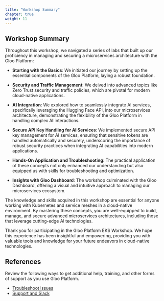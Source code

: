 ```yaml
---
title: "Workshop Summary"
chapter: true
weight: 11
---
```


## Workshop Summary

Throughout this workshop, we navigated a series of labs that built up our proficiency in managing and securing a microservices architecture with the Gloo Platform:

- **Starting with the Basics**: We initiated our journey by setting up the essential components of the Gloo Platform, laying a robust foundation.

- **Security and Traffic Management**: We delved into advanced topics like Zero Trust security and traffic policies, which are pivotal for modern cloud-native applications.

- **AI Integration**: We explored how to seamlessly integrate AI services, specifically leveraging the Hugging Face API, into our microservices architecture, demonstrating the flexibility of the Gloo Platform in handling complex AI interactions.

- **Secure API Key Handling for AI Services**: We implemented secure API key management for AI services, ensuring that sensitive tokens are handled automatically and securely, underscoring the importance of robust security practices when integrating AI capabilities into modern applications.

- **Hands-On Application and Troubleshooting**: The practical application of these concepts not only enhanced our understanding but also equipped us with skills for troubleshooting and optimization.

- **Insights with Gloo Dashboard**: The workshop culminated with the Gloo Dashboard, offering a visual and intuitive approach to managing our microservices ecosystem.

The knowledge and skills acquired in this workshop are essential for anyone working with Kubernetes and service meshes in a cloud-native environment. By mastering these concepts, you are well-equipped to build, manage, and secure advanced microservices architectures, including those that leverage cutting-edge AI technologies.

Thank you for participating in the Gloo Platform EKS Workshop. We hope this experience has been insightful and empowering, providing you with valuable tools and knowledge for your future endeavors in cloud-native technologies.

## References

Review the following ways to get additional help, training, and other forms of support as you use Gloo Platform.

- [Troubleshoot Issues](https://docs.solo.io/gloo-mesh-enterprise/main/troubleshooting/)
- [Support and Slack](https://docs.solo.io/gloo-mesh-enterprise/main/support/)
